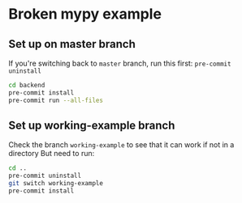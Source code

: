 # Broken mypy example

## Set up on master branch

If you're switching back to `master` branch, run this first: `pre-commit uninstall`

```bash
cd backend
pre-commit install
pre-commit run --all-files
```

## Set up working-example branch

Check the branch `working-example` to see that it can work if not in a directory
But need to run:

```bash
cd ..
pre-commit uninstall
git switch working-example
pre-commit install
```

